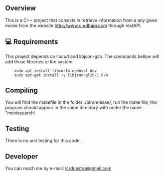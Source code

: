 ## Overview

This is a C++ project that consists in retrieve information from a any given movie from the website  http://www.omdbapi.com through restAPI. 

     
## 💻 Requirements
    
This project depends on libcurl and libjson-glib. The commands bellow will add those libraries to the system
    
```  
    sudo apt install libcurl4-openssl-dev 
    sudo apt-get install -y libjson-glib-1.0-0
 ```

## Compiling

You will find the makefile in the folder ./bin/release/, run the make file, the program should appear in the same directory with under the name "moviesearch!
    
## Testing

There is no unit testing for this code.

## Developer

You can reach me by e-mail: lcrdcastro@gmail.com
